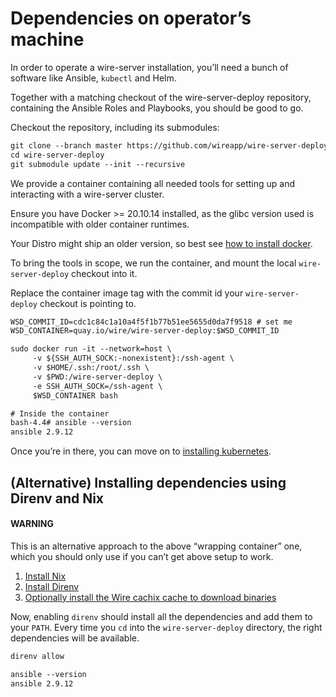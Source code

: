<a id="dependencies"></a>

# Dependencies on operator’s machine

In order to operate a wire-server installation, you’ll need a bunch of software
like Ansible, `kubectl` and Helm.

Together with a matching checkout of the wire-server-deploy repository,
containing the Ansible Roles and Playbooks, you should be good to go.

Checkout the repository, including its submodules:

```default
git clone --branch master https://github.com/wireapp/wire-server-deploy.git
cd wire-server-deploy
git submodule update --init --recursive
```

We provide a container containing all needed tools for setting up and
interacting with a wire-server cluster.

Ensure you have Docker >= 20.10.14 installed, as the glibc version used is
incompatible with older container runtimes.

Your Distro might ship an older version, so best see [how to install docker](https://docker.com).

To bring the tools in scope, we run the container, and mount the local `wire-server-deploy`
checkout into it.

Replace the container image tag with the commit id your `wire-server-deploy`
checkout is pointing to.

```default
WSD_COMMIT_ID=cdc1c84c1a10a4f5f1b77b51ee5655d0da7f9518 # set me
WSD_CONTAINER=quay.io/wire/wire-server-deploy:$WSD_COMMIT_ID

sudo docker run -it --network=host \
     -v ${SSH_AUTH_SOCK:-nonexistent}:/ssh-agent \
     -v $HOME/.ssh:/root/.ssh \
     -v $PWD:/wire-server-deploy \
     -e SSH_AUTH_SOCK=/ssh-agent \
     $WSD_CONTAINER bash

# Inside the container
bash-4.4# ansible --version
ansible 2.9.12
```

Once you’re in there, you can move on to [installing kubernetes](kubernetes.md#ansible-kubernetes).

## (Alternative) Installing dependencies using Direnv and Nix

#### WARNING
This is an alternative approach to the above “wrapping container” one, which you should only use if you can’t get above setup to work.

1. [Install Nix](https://nixos.org/download.html)
2. [Install Direnv](https://direnv.net/docs/installation.html)
3. [Optionally install the Wire cachix cache to download binaries](https://app.cachix.org/cache/wire-server)

Now, enabling `direnv` should install all the dependencies and add them to your `PATH`. Every time you `cd` into
the `wire-server-deploy` directory, the right dependencies will be available.

```default
direnv allow

ansible --version
ansible 2.9.12
```
